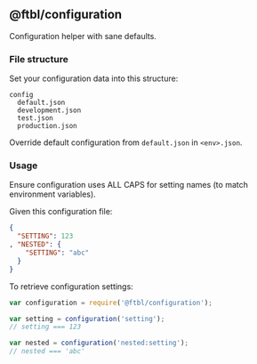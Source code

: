 ## @ftbl/configuration

Configuration helper with sane defaults. 

### File structure

Set your configuration data into this structure:

```
config
  default.json
  development.json
  test.json
  production.json
```

Override default configuration from ```default.json``` in ```<env>.json```.

### Usage

Ensure configuration uses ALL CAPS for setting names (to match environment variables).

Given this configuration file:

```json
{
  "SETTING": 123
, "NESTED": {
    "SETTING": "abc"
  }
}
```

To retrieve configuration settings:

```javascript
var configuration = require('@ftbl/configuration');

var setting = configuration('setting');
// setting === 123

var nested = configuration('nested:setting');
// nested === 'abc'
```